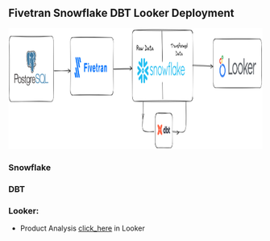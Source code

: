 ## Fivetran Snowflake DBT Looker Deployment

<center><img src="snowflake_dbt_Looker.png" width="960" height ="240"/></center>


### Snowflake



### DBT



### Looker:
- Product Analysis [click_here](https://lookerstudio.google.com/reporting/df93d4f9-ef3e-45fe-86a5-470c69b697e0) in Looker
